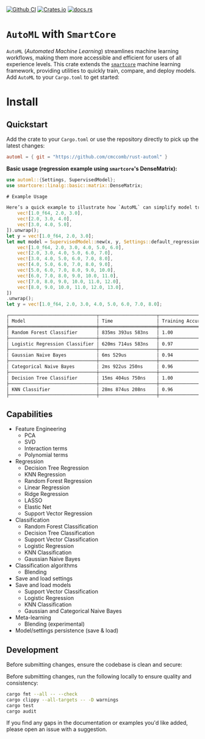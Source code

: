 [![Github CI](https://github.com/cmccomb/rust-automl/actions/workflows/ci.yml/badge.svg)](https://github.com/cmccomb/automl/actions)
[![Crates.io](https://img.shields.io/crates/v/automl.svg)](https://crates.io/crates/automl)
[![docs.rs](https://img.shields.io/docsrs/automl/latest?logo=rust)](https://docs.rs/automl)

# `AutoML` with `SmartCore`

`AutoML` (_Automated Machine Learning_) streamlines machine learning workflows, making them more accessible and efficient
for users of all experience levels. This crate extends the [`smartcore`](https://docs.rs/smartcore/) machine learning
framework, providing utilities to
quickly train, compare, and deploy models.
Add `AutoML` to your `Cargo.toml` to get started:
# Install

## Quickstart

Add the crate to your `Cargo.toml` or use the repository directly to pick up the latest changes:

```toml
automl = { git = "https://github.com/cmccomb/rust-automl" }
```

**Basic usage (regression example using `smartcore`'s DenseMatrix):**

```rust
use automl::{Settings, SupervisedModel};
use smartcore::linalg::basic::matrix::DenseMatrix;

# Example Usage

Here’s a quick example to illustrate how `AutoML` can simplify model training and comparison:
    vec![1.0_f64, 2.0, 3.0],
    vec![2.0, 3.0, 4.0],
    vec![3.0, 4.0, 5.0],
]).unwrap();
let y = vec![1.0_f64, 2.0, 3.0];
let mut model = SupervisedModel::new(x, y, Settings::default_regression());
    vec![1.0_f64, 2.0, 3.0, 4.0, 5.0, 6.0],
    vec![2.0, 3.0, 4.0, 5.0, 6.0, 7.0],
    vec![3.0, 4.0, 5.0, 6.0, 7.0, 8.0],
    vec![4.0, 5.0, 6.0, 7.0, 8.0, 9.0],
    vec![5.0, 6.0, 7.0, 8.0, 9.0, 10.0],
    vec![6.0, 7.0, 8.0, 9.0, 10.0, 11.0],
    vec![7.0, 8.0, 9.0, 10.0, 11.0, 12.0],
    vec![8.0, 9.0, 10.0, 11.0, 12.0, 13.0],
])
.unwrap();
let y = vec![1.0_f64, 2.0, 3.0, 4.0, 5.0, 6.0, 7.0, 8.0];
```

```sh
┌────────────────────────────────┬─────────────────────┬───────────────────┬──────────────────┐
│ Model                          │ Time                │ Training Accuracy │ Testing Accuracy │
╞════════════════════════════════╪═════════════════════╪═══════════════════╪══════════════════╡
│ Random Forest Classifier       │ 835ms 393us 583ns   │ 1.00              │ 0.96             │
├────────────────────────────────┼─────────────────────┼───────────────────┼──────────────────┤
│ Logistic Regression Classifier │ 620ms 714us 583ns   │ 0.97              │ 0.95             │
├────────────────────────────────┼─────────────────────┼───────────────────┼──────────────────┤
│ Gaussian Naive Bayes           │ 6ms 529us           │ 0.94              │ 0.93             │
├────────────────────────────────┼─────────────────────┼───────────────────┼──────────────────┤
│ Categorical Naive Bayes        │ 2ms 922us 250ns     │ 0.96              │ 0.93             │
├────────────────────────────────┼─────────────────────┼───────────────────┼──────────────────┤
│ Decision Tree Classifier       │ 15ms 404us 750ns    │ 1.00              │ 0.93             │
├────────────────────────────────┼─────────────────────┼───────────────────┼──────────────────┤
│ KNN Classifier                 │ 28ms 874us 208ns    │ 0.96              │ 0.92             │
├────────────────────────────────┼─────────────────────┼───────────────────┼──────────────────┤
```
## Capabilities
- Feature Engineering
    - PCA
    - SVD
    - Interaction terms
    - Polynomial terms
- Regression
    - Decision Tree Regression
    - KNN Regression
    - Random Forest Regression
    - Linear Regression
    - Ridge Regression
    - LASSO
    - Elastic Net
    - Support Vector Regression
- Classification
    - Random Forest Classification
    - Decision Tree Classification
    - Support Vector Classification
    - Logistic Regression
    - KNN Classification
    - Gaussian Naive Bayes
- Classification algorithms
    - Blending
- Save and load settings
- Save and load models
  - Support Vector Classification
  - Logistic Regression
  - KNN Classification
  - Gaussian and Categorical Naive Bayes
- Meta-learning
  - Blending (experimental)
- Model/settings persistence (save & load)
## Development
Before submitting changes, ensure the codebase is clean and secure:

Before submitting changes, run the following locally to ensure quality and consistency:

```bash
cargo fmt --all -- --check
cargo clippy --all-targets -- -D warnings
cargo test
cargo audit
```

If you find any gaps in the documentation or examples you'd like added, please open an issue with a suggestion.
